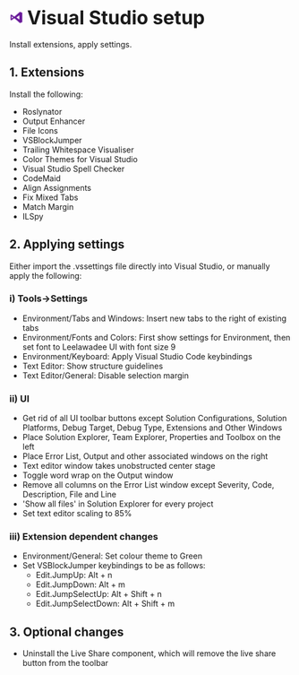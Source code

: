# <img src="../img/visual-studio.png" alt="vs" width="25"/> <span style="font-size:larger;">Visual Studio setup</span> 

Install extensions, apply settings.
## 1. Extensions
Install the following:
- Roslynator
- Output Enhancer
- File Icons
- VSBlockJumper
- Trailing Whitespace Visualiser
- Color Themes for Visual Studio
- Visual Studio Spell Checker
- CodeMaid
- Align Assignments
- Fix Mixed Tabs
- Match Margin
- ILSpy

## 2. Applying settings
Either import the .vssettings file directly into Visual Studio, or manually apply the following:

### i) Tools->Settings
- Environment/Tabs and Windows: Insert new tabs to the right of existing tabs
- Environment/Fonts and Colors: First show settings for Environment, then set font to Leelawadee UI with font size 9
- Environment/Keyboard: Apply Visual Studio Code keybindings
- Text Editor: Show structure guidelines
- Text Editor/General: Disable selection margin

### ii) UI
- Get rid of all UI toolbar buttons except Solution Configurations, Solution Platforms, Debug Target, Debug Type, Extensions and Other Windows
- Place Solution Explorer, Team Explorer, Properties and Toolbox on the left
- Place Error List, Output and other associated windows on the right
- Text editor window takes unobstructed center stage
- Toggle word wrap on the Output window
- Remove all columns on the Error List window except Severity, Code, Description, File and Line
- 'Show all files' in Solution Explorer for every project
- Set text editor scaling to 85%

### iii) Extension dependent changes
- Environment/General: Set colour theme to Green
- Set VSBlockJumper keybindings to be as follows:
    - Edit.JumpUp: Alt + n
    - Edit.JumpDown: Alt + m
    - Edit.JumpSelectUp: Alt + Shift + n
    - Edit.JumpSelectDown: Alt + Shift + m

## 3. Optional changes
- Uninstall the Live Share component, which will remove the live share button from the toolbar
 